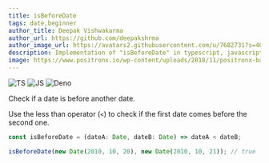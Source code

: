 ```yaml
---
title: isBeforeDate
tags: date,beginner
author_title: Deepak Vishwakarma
author_url: https://github.com/deepakshrma
author_image_url: https://avatars2.githubusercontent.com/u/7682731?s=400
description: Implementation of "isBeforeDate" in typescript, javascript and deno.
image: https://www.positronx.io/wp-content/uploads/2018/11/positronx-banner-1152-1.jpg
---
```


![TS](https://img.shields.io/badge/supports-typescript-blue.svg?style=flat-square)
![JS](https://img.shields.io/badge/supports-javascript-yellow.svg?style=flat-square)
![Deno](https://img.shields.io/badge/supports-deno-green.svg?style=flat-square)

Check if a date is before another date.

Use the less than operator (`<`) to check if the first date comes before the second one.

```ts title="typescript"
const isBeforeDate = (dateA: Date, dateB: Date) => dateA < dateB;
```

```ts title="typescript"
isBeforeDate(new Date(2010, 10, 20), new Date(2010, 10, 21)); // true
```
